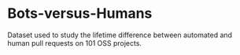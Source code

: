# Bots-versus-Humans
Dataset used to study the lifetime difference between automated and human pull requests on 101 OSS projects.
